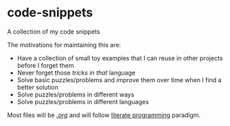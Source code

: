 # code-snippets
A collection of my code snippets

The motivations for maintaining this are:
* Have a collection of small toy examples that I can reuse in other projects before I forget them
* Never forget those *tricks* in *that* language
* Solve basic puzzles/problems and improve them over time when I find a better solution
* Solve puzzles/problems in different ways
* Solve puzzles/problems in different languages

Most files will be [*.org*](http://orgmode.org) and will follow [literate programming](https://en.wikipedia.org/wiki/Literate_programming) paradigm.
